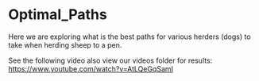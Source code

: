 # Optimal_Paths
Here we are exploring what is the best paths for various herders (dogs) to take when herding sheep to a pen.

See the following video also view our videos folder for results:
https://www.youtube.com/watch?v=AtLQeGqSamI
